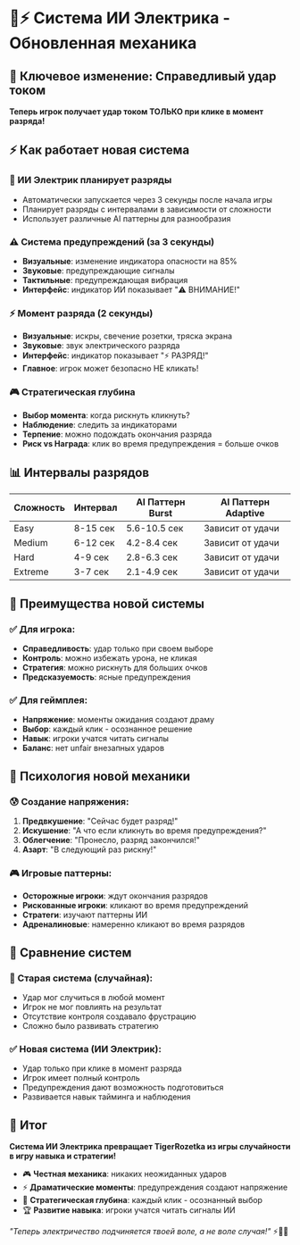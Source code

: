 # 🤖⚡ Система ИИ Электрика - Обновленная механика

## 🎯 Ключевое изменение: Справедливый удар током

**Теперь игрок получает удар током ТОЛЬКО при клике в момент разряда!**

## ⚡ Как работает новая система

### 🤖 ИИ Электрик планирует разряды
- Автоматически запускается через 3 секунды после начала игры
- Планирует разряды с интервалами в зависимости от сложности
- Использует различные AI паттерны для разнообразия

### ⚠️ Система предупреждений (за 3 секунды)
- **Визуальные**: изменение индикатора опасности на 85%
- **Звуковые**: предупреждающие сигналы
- **Тактильные**: предупреждающая вибрация
- **Интерфейс**: индикатор ИИ показывает "⚠️ ВНИМАНИЕ!"

### ⚡ Момент разряда (2 секунды)
- **Визуальные**: искры, свечение розетки, тряска экрана
- **Звуковые**: звук электрического разряда
- **Интерфейс**: индикатор показывает "⚡ РАЗРЯД!"
- **Главное**: игрок может безопасно НЕ кликать!

### 🎮 Стратегическая глубина
- **Выбор момента**: когда рискнуть кликнуть?
- **Наблюдение**: следить за индикаторами
- **Терпение**: можно подождать окончания разряда
- **Риск vs Награда**: клик во время предупреждения = больше очков

## 📊 Интервалы разрядов

| Сложность | Интервал | AI Паттерн Burst | AI Паттерн Adaptive |
|-----------|----------|------------------|---------------------|
| Easy      | 8-15 сек | 5.6-10.5 сек    | Зависит от удачи   |
| Medium    | 6-12 сек | 4.2-8.4 сек     | Зависит от удачи   |
| Hard      | 4-9 сек  | 2.8-6.3 сек     | Зависит от удачи   |
| Extreme   | 3-7 сек  | 2.1-4.9 сек     | Зависит от удачи   |

## 🎯 Преимущества новой системы

### ✅ Для игрока:
- **Справедливость**: удар только при своем выборе
- **Контроль**: можно избежать урона, не кликая
- **Стратегия**: можно рискнуть для больших очков
- **Предсказуемость**: ясные предупреждения

### ✅ Для геймплея:
- **Напряжение**: моменты ожидания создают драму
- **Выбор**: каждый клик - осознанное решение
- **Навык**: игроки учатся читать сигналы
- **Баланс**: нет unfair внезапных ударов

## 🧠 Психология новой механики

### 😰 Создание напряжения:
1. **Предвкушение**: "Сейчас будет разряд!"
2. **Искушение**: "А что если кликнуть во время предупреждения?"
3. **Облегчение**: "Пронесло, разряд закончился!"
4. **Азарт**: "В следующий раз рискну!"

### 🎮 Игровые паттерны:
- **Осторожные игроки**: ждут окончания разрядов
- **Рискованные игроки**: кликают во время предупреждений
- **Стратеги**: изучают паттерны ИИ
- **Адреналиновые**: намеренно кликают во время разрядов

## 🔄 Сравнение систем

### 🚫 Старая система (случайная):
- Удар мог случиться в любой момент
- Игрок не мог повлиять на результат
- Отсутствие контроля создавало фрустрацию
- Сложно было развивать стратегию

### ✅ Новая система (ИИ Электрик):
- Удар только при клике в момент разряда
- Игрок имеет полный контроль
- Предупреждения дают возможность подготовиться
- Развивается навык тайминга и наблюдения

## 🎯 Итог

**Система ИИ Электрика превращает TigerRozetka из игры случайности в игру навыка и стратегии!**

- 🎮 **Честная механика**: никаких неожиданных ударов
- ⚡ **Драматические моменты**: предупреждения создают напряжение  
- 🧠 **Стратегическая глубина**: каждый клик - осознанный выбор
- 🏆 **Развитие навыка**: игроки учатся читать сигналы ИИ

*"Теперь электричество подчиняется твоей воле, а не воле случая!"* ⚡🤖🎯
